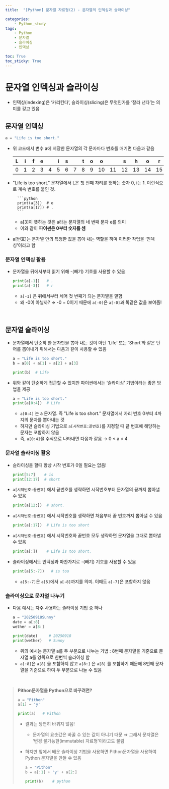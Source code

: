 ```yaml
---
title:  "[Python] 문자열 자료형(2) - 문자열의 인덱싱과 슬라이싱" 

categories: 
    - Python_study
tags: 
    - Python
    - 문자열
    - 슬라이싱
    - 인덱싱

toc: True
toc_sticky: True
---
```


# 문자열 인덱싱과 슬라이싱

- 인덱싱(indexing)은 ‘카리킨다’, 슬라이싱(slicing)은 무엇인가를 ‘잘라 낸다’는 의미를 갖고 있음


## 문자열 인덱싱

```python
a = "Life is too short."
```

- 위 코드에서 변수 a에 저장한 문자열의 각 문자마다 번호를 매기면 다음과 같음
    
    
    | L | i | f | e |  | i | s |  | t | o | o |  | s | h | o | r | t | . |
    | --- | --- | --- | --- | --- | --- | --- | --- | --- | --- | --- | --- | --- | --- | --- | --- | --- | --- |
    | 0 | 1 | 2 | 3 | 4 | 5 | 6 | 7 | 8 | 9 | 10 | 11 | 12 | 13 | 14 | 15 | 16 | 17 |

- "Life is too short." 문자열에서 L은 첫 번째 자리를 뜻하는 숫자 0, i는 1. 이런식으로 계속 번호를 붙인 것.
        
        ```python
        print(a[3])  # e
        print(a[17]) # .
        ```
        
    - a[3]이 뜻하는 것은 a라는 문자열의 네 번째 문자 e를 의미
    - 이와 같이 **파이썬은 0부터 숫자를 셈**
- a[번호]는 문자열 안의 특정한 값을 뽑아 내는 역할을 하며 이러한 작업을 ‘인덱싱’이라고 함

### 문자열 인덱싱 활용

- 문자열을 뒤에서부터 읽기 위해 -(빼기) 기호를 사용할 수 있음
    
    ```python
    print(a[-1])   # .
    print(a[-3])   # r
    ```
    
    - `a[-1]` 은 뒤에서부터 세어 첫 번째가 되는 문자열을 말함
    - 왜 -0이 아닐까? ⇒ -0 = 0이기 때문에 `a[-0]`은 `a[-0]`과 똑같은 값을 보여줌!

<br>

## 문자열 슬라이싱

- 문자열에서 단순히 한 문자만을 뽑아 내는 것이 아닌 ‘Life’ 또는 ‘Short’와 같은 단어를 뽑아내기 위해서는 다음과 같이 사용할 수 있음
    
    ```python
    a = "Life is too short."
    b = a[0] + a[1] + a[2] + a[3]
    
    print(b)  # Life
    ```
    
- 위와 같이 단순하게 접근할 수 있지만 파이썬에서는 ‘슬라이싱’ 기법이라는 좋은 방법을 제공
    
    ```python
    a = "Life is too short."
    print(a[0:4])  # Life
    ```
    
    - `a[0:4]` 는 a 문자열. 즉 "Life is too short.” 문자열에서 자리 번호 0부터 4까지의 문자를 뽑아내는 것
    - 하지만 슬라이싱 기법으로 `a[시작번호:끝번호]`를 지정할 때 끝 번호에 해당하는 문자는 포함하지 않음
    - 즉, `a[0:4]`을 수식으로 나타내면 다음과 같음 → 0 ≤ a < 4

### 문자열 슬라이싱 활용

- 슬라이싱을 할때 항상 시작 번호가 0일 필요는 없음!
    
    ```python
    print[5:7]    # is
    print[12:17]  # short
    ```
    
- `a[시작번호:끝번호]` 에서 끝번호를 생략하면 시작번호부터 문자열의 끝까지 뽑아낼 수 있음
    
    ```python
    print(a[12:])  # short.  
    ```
    
- `a[시작번호:끝번호]` 에서 시작번호를 생략하면 처음부터 끝 번호까지 뽑아낼 수 있음
    
    ```python
    print(a[:17])  # Life is too short
    ```
    
- `a[시작번호:끝번호]` 에서 시작번호와 끝번호 모두 생략하면 문자열을 그대로 뽑아낼 수 있음
    
    ```python
    print(a[:])    # Life is too short.
    ```
    
- 슬라이싱에서도 인덱싱과 마찬가지로 -(빼기) 기호를 사용할 수 있음
    
    ```python
    print(a[5:-7])   # is too
    ```
    
    - `a[5:-7]`은 `a[5]`에서 `a[-8]`까지를 의미. 이때도 `a[-7]`은 포함하지 않음

### 슬라이싱으로 문자열 나누기

- 다음 예시는 자주 사용하는 슬라이싱 기법 중 하나
    
    ```python
    a = "20250918Sunny"
    date = a[:8]
    wether = a[8:]
    
    print(date)     # 20250918
    print(wether)   # Sunny
    ```
    
    - 위의 예시는 문자열 a를 두 부분으로 나누는 기법 : 8번째 문자열을 기준으로  문자열 a를 양쪽으로 한번씩 슬라이싱 함
    - `a[:8]`은 `a[8]` 을 포함하지 않고 `a[8:]` 은 `a[8]` 를 포함하기 때문에 8번째 문자열을 기준으로 하여 두 부분으로 나눌 수 있음

<br>

> **Pithon문자열을 Python으로 바꾸려면?**
> 
> 
> ```python
> a = "Pithon"
> a[1] = 'y'
> 
> print(a)   # Pithon
> ```
> 
> - 결과는 당연히 바뀌지 않음!
>     - 문자열의 요솟값은 바꿀 수 있는 값이 아니기 때문 ⇒ 그래서 문자열은 ‘변경 불가능한(immutable) 자료형’이라고도 불림
> - 하지만 앞에서 배운 슬라이싱 기법을 사용하면 Pithon문자열을 사용하여 Python 문자열을 만들 수 있음
>     
>     ```python
>     a = "Pithon"
>     b = a[:1] + 'y' + a[2:]
>     
>     print(b)    # python
>     ```
>